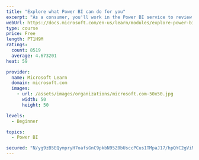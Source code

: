 ```yaml
---
title: "Explore what Power BI can do for you"
excerpt: "As a consumer, you'll work in the Power BI service to review and interact with content that has been shared with you. This module provides the foundational information that you need to work effectively in the Power BI service."
webUrl: https://docs.microsoft.com/en-us/learn/modules/explore-power-bi-service/
type: course
price: Free
length: PT1H9M
ratings:
  count: 8519
  average: 4.673201
heat: 59

provider:
  name: Microsoft Learn
  domain: microsoft.com
  images:
    - url: /assets/images/organizations/microsoft.com-50x50.jpg
      width: 50
      height: 50

levels:
  - Beginner

topics:
  - Power BI

secured: "N/yg9zB5EQympryH7oafsGnC9pkbN95Z0bUsccPCus1TMpaJ17/hpQYC2gViMrXG+w54mIYgLlU7vHUqk0jbPVrysty9SKML+B9667wRscN66p2uRXY8Lvg8AJlAm/JaSmBpHeZQeeLLfn8Whu3C/3nhiQ1xEQY2FiPefAH3MIuzeqO9jqyX/M4I3FIXZbXt9eGr0uRuUa/yQcuPQ7jLwAw7Dsdu8TUxpYtjuu5QB1kooFLv3ztRpJd6detfvsMiF/XO/BpnlMLBFidKSQKlRiNMKPCQ9FVTP0A91LldmXh2UkrWomUhHDHqZoqvjUhAgybGnFhKPoimNMlqiTfO7WOWxmxmHDGlN7gVm9N+0tZWM1jkgHtagaMYgf1O0/zNeJdnhNIhxYSDTxCF6QwU9E6YgQvv6vXyntt1fgWZZy4=;Tbe/THx1shLx2pTdp4S71w=="
---
```


